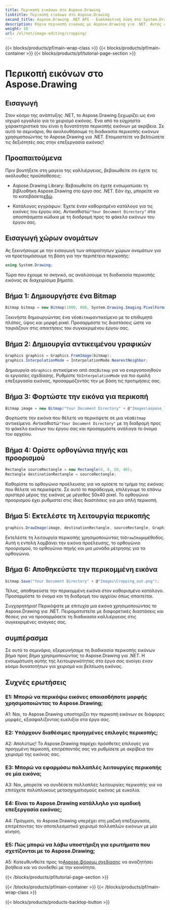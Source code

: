 ```yaml
---
title: Περικοπή εικόνων στο Aspose.Drawing
linktitle: Περικοπή εικόνων στο Aspose.Drawing
second_title: Aspose.Drawing .NET API - Εναλλακτική λύση στο System.Drawing.Common
description: Κύρια περικοπή εικόνας με Aspose.Drawing για .NET. Αυτός ο οδηγός βήμα προς βήμα δίνει τη δυνατότητα στους προγραμματιστές να βελτιώσουν τις δεξιότητες επεξεργασίας εικόνας χωρίς κόπο.
weight: 10
url: /el/net/image-editing/cropping/
---
```


{{< blocks/products/pf/main-wrap-class >}}
{{< blocks/products/pf/main-container >}}
{{< blocks/products/pf/tutorial-page-section >}}

# Περικοπή εικόνων στο Aspose.Drawing

## Εισαγωγή

Στον κόσμο της ανάπτυξης .NET, το Aspose.Drawing ξεχωρίζει ως ένα ισχυρό εργαλείο για το χειρισμό εικόνας. Ένα από τα εύχρηστα χαρακτηριστικά του είναι η δυνατότητα περικοπής εικόνων με ακρίβεια. Σε αυτό το σεμινάριο, θα ακολουθήσουμε τη διαδικασία περικοπής εικόνων χρησιμοποιώντας το Aspose.Drawing για .NET. Ετοιμαστείτε να βελτιώσετε τις δεξιότητές σας στην επεξεργασία εικόνας!

## Προαπαιτούμενα

Πριν βουτήξετε στη μαγεία της καλλιέργειας, βεβαιωθείτε ότι έχετε τις ακόλουθες προϋποθέσεις:

-  Aspose.Drawing Library: Βεβαιωθείτε ότι έχετε ενσωματώσει τη βιβλιοθήκη Aspose.Drawing στο έργο σας .NET. Εάν όχι, μπορείτε να το κατεβάσετε[εδώ](https://releases.aspose.com/drawing/net/).

-  Κατάλογος εγγράφων: Έχετε έναν καθορισμένο κατάλογο για τις εικόνες του έργου σας. Αντικαθιστώ`"Your Document Directory"` στα αποσπάσματα κώδικα με τη διαδρομή προς το φάκελο εικόνων του έργου σας.

## Εισαγωγή χώρων ονομάτων

Ας ξεκινήσουμε με την εισαγωγή των απαραίτητων χώρων ονομάτων για να προετοιμάσουμε τη βάση για την περιπέτεια περικοπής:

```csharp
using System.Drawing;
```

Τώρα που έχουμε το σκηνικό, ας αναλύσουμε τη διαδικασία περικοπής εικόνας σε διαχειρίσιμα βήματα.

## Βήμα 1: Δημιουργήστε ένα Bitmap

```csharp
Bitmap bitmap = new Bitmap(1000, 800, System.Drawing.Imaging.PixelFormat.Format32bppPArgb);
```

 Ξεκινήστε δημιουργώντας ένα νέο`Bitmap`αντικείμενο με το επιθυμητό πλάτος, ύψος και μορφή pixel. Προσαρμόστε τις διαστάσεις ώστε να ταιριάζουν στις απαιτήσεις του συγκεκριμένου έργου σας.

## Βήμα 2: Δημιουργία αντικειμένου γραφικών

```csharp
Graphics graphics = Graphics.FromImage(bitmap);
graphics.InterpolationMode = InterpolationMode.NearestNeighbor;
```

 Δημιουργία α`Graphics` αντικείμενο από σας`Bitmap` για να ενεργοποιηθούν οι εργασίες σχεδίασης. Ρυθμίστε το`InterpolationMode` για πιο ομαλή επεξεργασία εικόνας, προσαρμόζοντάς την με βάση τις προτιμήσεις σας.

## Βήμα 3: Φορτώστε την εικόνα για περικοπή

```csharp
Bitmap image = new Bitmap("Your Document Directory" + @"Images\aspose_logo.png");
```

 Φορτώστε την εικόνα που θέλετε να περικόψετε σε μια νέα`Bitmap` αντικείμενο. Αντικαθιστώ`"Your Document Directory"` με τη διαδρομή προς το φάκελο εικόνων του έργου σας και προσαρμόστε ανάλογα το όνομα του αρχείου.

## Βήμα 4: Ορίστε ορθογώνια πηγής και προορισμού

```csharp
Rectangle sourceRectangle = new Rectangle(0, 0, 50, 40);
Rectangle destinationRectangle = sourceRectangle;
```

Καθορίστε το ορθογώνιο προέλευσης για να ορίσετε το τμήμα της εικόνας που θέλετε να περικόψετε. Σε αυτό το παράδειγμα, επιλέγουμε το επάνω αριστερό μέρος της εικόνας με μέγεθος 50x40 pixel. Το ορθογώνιο προορισμού έχει ρυθμιστεί στις ίδιες διαστάσεις για μια απλή περικοπή.

## Βήμα 5: Εκτελέστε τη λειτουργία περικοπής

```csharp
graphics.DrawImage(image, destinationRectangle, sourceRectangle, GraphicsUnit.Pixel);
```

 Εκτελέστε τη λειτουργία περικοπής χρησιμοποιώντας το`DrawImage`μέθοδος. Αυτή η εντολή λαμβάνει την εικόνα προέλευσης, το ορθογώνιο προορισμού, το ορθογώνιο πηγής και μια μονάδα μέτρησης για τα ορθογώνια.

## Βήμα 6: Αποθηκεύστε την περικομμένη εικόνα

```csharp
bitmap.Save("Your Document Directory" + @"Images\Cropping_out.png");
```

Τέλος, αποθηκεύστε την περικομμένη εικόνα στον καθορισμένο κατάλογο. Προσαρμόστε το όνομα και τη διαδρομή του αρχείου όπως απαιτείται.

Συγχαρητήρια! Περικόψατε με επιτυχία μια εικόνα χρησιμοποιώντας το Aspose.Drawing για .NET. Πειραματιστείτε με διαφορετικές διαστάσεις και θέσεις για να προσαρμόσετε τη διαδικασία καλλιέργειας στις συγκεκριμένες ανάγκες σας.

## συμπέρασμα

Σε αυτό το σεμινάριο, εξερευνήσαμε τη διαδικασία περικοπής εικόνων βήμα προς βήμα χρησιμοποιώντας το Aspose.Drawing για .NET. Η ενσωμάτωση αυτής της λειτουργικότητας στα έργα σας ανοίγει έναν κόσμο δυνατοτήτων για χειρισμό και βελτίωση εικόνας.

## Συχνές ερωτήσεις

### Ε1: Μπορώ να περικόψω εικόνες οποιασδήποτε μορφής χρησιμοποιώντας το Aspose.Drawing;

A1: Ναι, το Aspose.Drawing υποστηρίζει την περικοπή εικόνων σε διάφορες μορφές, εξασφαλίζοντας ευελιξία στα έργα σας.

### Ε2: Υπάρχουν διαθέσιμες προηγμένες επιλογές περικοπής;

Α2: Απολύτως! Το Aspose.Drawing παρέχει πρόσθετες επιλογές για προηγμένη περικοπή, επιτρέποντάς σας να ρυθμίσετε με ακρίβεια τον χειρισμό της εικόνας σας.

### Ε3: Μπορώ να εφαρμόσω πολλαπλές λειτουργίες περικοπής σε μία εικόνα;

A3: Ναι, μπορείτε να συνδέσετε πολλαπλές λειτουργίες περικοπής για να επιτύχετε πολύπλοκους μετασχηματισμούς εικόνας με ευκολία.

### Ε4: Είναι το Aspose.Drawing κατάλληλο για ομαδική επεξεργασία εικόνας;

A4: Πράγματι, το Aspose.Drawing υπερέχει στη μαζική επεξεργασία, επιτρέποντας τον αποτελεσματικό χειρισμό πολλαπλών εικόνων με μία κίνηση.

### Ε5: Πώς μπορώ να λάβω υποστήριξη για ερωτήματα που σχετίζονται με το Aspose.Drawing;

 Α5: Κατευθυνθείτε προς το[Aspose.Φόρουμ σχεδίασης](https://forum.aspose.com/c/diagram/17) να αναζητήσει βοήθεια και να συνδεθεί με την κοινότητα.

{{< /blocks/products/pf/tutorial-page-section >}}

{{< /blocks/products/pf/main-container >}}
{{< /blocks/products/pf/main-wrap-class >}}

{{< blocks/products/products-backtop-button >}}
